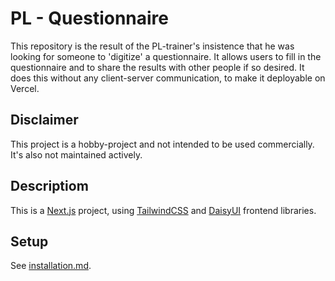 # PL - Questionnaire

This repository  is the result of the  PL-trainer's insistence that he was looking for someone to 'digitize' a 
questionnaire. It allows users to fill in the questionnaire and to share the results with other people if so desired. 
It does this without any client-server communication, to make it deployable on Vercel.

## Disclaimer

This  project is a hobby-project and not intended to be used commercially. It's also not maintained actively.

## Descriptiom

This is a [Next.js](https://nextjs.org/) project, using [TailwindCSS](https://tailwindcss.com/) and [DaisyUI](https://daisyui.com/) frontend libraries.

## Setup

See [installation.md](./docs/installation.md).
